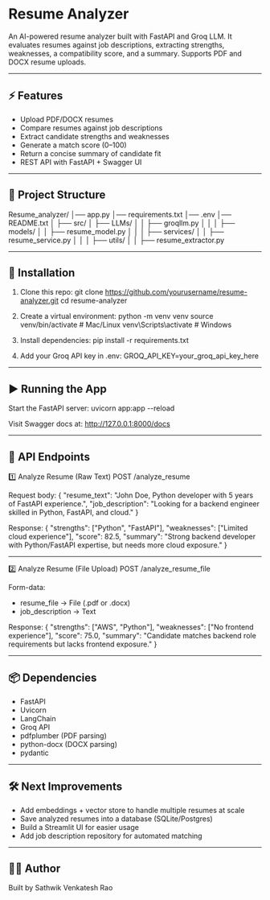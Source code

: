 # Resume Analyzer

An AI-powered resume analyzer built with FastAPI and Groq LLM.
It evaluates resumes against job descriptions, extracting strengths, weaknesses, a compatibility score, and a summary.
Supports PDF and DOCX resume uploads.

------------------------------------------------------------
⚡ Features
------------------------------------------------------------
- Upload PDF/DOCX resumes
- Compare resumes against job descriptions
- Extract candidate strengths and weaknesses
- Generate a match score (0–100)
- Return a concise summary of candidate fit
- REST API with FastAPI + Swagger UI

------------------------------------------------------------
📂 Project Structure
------------------------------------------------------------
Resume_analyzer/
│── app.py
│── requirements.txt
│── .env
│── README.txt
│
├── src/
│   ├── LLMs/
│   │   ├── groqllm.py
│   │
│   ├── models/
│   │   ├── resume_model.py
│   │
│   ├── services/
│   │   ├── resume_service.py
│   │
│   ├── utils/
│   │   ├── resume_extractor.py

------------------------------------------------------------
🔧 Installation
------------------------------------------------------------
1. Clone this repo:
   git clone https://github.com/yourusername/resume-analyzer.git
   cd resume-analyzer

2. Create a virtual environment:
   python -m venv venv
   source venv/bin/activate   # Mac/Linux
   venv\Scripts\activate      # Windows

3. Install dependencies:
   pip install -r requirements.txt

4. Add your Groq API key in .env:
   GROQ_API_KEY=your_groq_api_key_here

------------------------------------------------------------
▶️ Running the App
------------------------------------------------------------
Start the FastAPI server:
   uvicorn app:app --reload

Visit Swagger docs at:
   http://127.0.0.1:8000/docs

------------------------------------------------------------
🔗 API Endpoints
------------------------------------------------------------

1️⃣ Analyze Resume (Raw Text)
POST /analyze_resume

Request body:
{
  "resume_text": "John Doe, Python developer with 5 years of FastAPI experience.",
  "job_description": "Looking for a backend engineer skilled in Python, FastAPI, and cloud."
}

Response:
{
  "strengths": ["Python", "FastAPI"],
  "weaknesses": ["Limited cloud experience"],
  "score": 82.5,
  "summary": "Strong backend developer with Python/FastAPI expertise, but needs more cloud exposure."
}

---

2️⃣ Analyze Resume (File Upload)
POST /analyze_resume_file

Form-data:
- resume_file → File (.pdf or .docx)
- job_description → Text

Response:
{
  "strengths": ["AWS", "Python"],
  "weaknesses": ["No frontend experience"],
  "score": 75.0,
  "summary": "Candidate matches backend role requirements but lacks frontend exposure."
}

------------------------------------------------------------
📦 Dependencies
------------------------------------------------------------
- FastAPI
- Uvicorn
- LangChain
- Groq API
- pdfplumber (PDF parsing)
- python-docx (DOCX parsing)
- pydantic

------------------------------------------------------------
🛠️ Next Improvements
------------------------------------------------------------
- Add embeddings + vector store to handle multiple resumes at scale
- Save analyzed resumes into a database (SQLite/Postgres)
- Build a Streamlit UI for easier usage
- Add job description repository for automated matching

------------------------------------------------------------
👨‍💻 Author
------------------------------------------------------------
Built by Sathwik Venkatesh Rao
